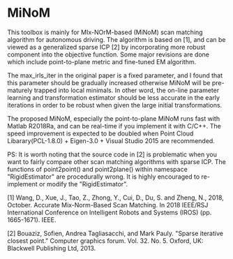# MiNoM
This toolbox is mainly for MIx-NOrM-based (MiNoM) scan matching algorithm for autonomous driving. The algorithm is based on [1], and can be viewed as a generalized sparse ICP [2] by incorporating more robust component into the objective function. Some major revisions are done which include point-to-plane metric and fine-tuned EM algorithm. 

The max_irls_iter in the original paper is a fixed parameter, and I found that this parameter should be gradually increased otherwise MiNoM will be pre-maturely trapped into local minimals. In other word, the on-line parameter learning and transformation estimator should be less accurate in the early iterations in order to be robust when given the large initial transformations. 

The proposed MiNoM, especially the point-to-plane MiNoM runs fast with Matlab R2018Ra, and can be real-time if you implement it with C/C++. The speed improvement is expected to be doubled when Point Cloud Libarary(PCL-1.8.0) + Eigen-3.0 + Visual Studio 2015 are recommended. 

PS: It is worth noting that the source code in [2] is problematic when you want to fairly compare other scan matching algorithms with sparse ICP. The functions of point2point() and point2plane() within namespace "RigidEstimator" are procedurally wrong. It is highly encouraged to re-implement or modify the "RigidEstimator".   

[1] Wang, D., Xue, J., Tao, Z., Zhong, Y., Cui, D., Du, S. and Zheng, N., 2018, October. Accurate Mix-Norm-Based Scan Matching. In 2018 IEEE/RSJ International Conference on Intelligent Robots and Systems (IROS) (pp. 1665-1671). IEEE.

[2] Bouaziz, Sofien, Andrea Tagliasacchi, and Mark Pauly. "Sparse iterative closest point." Computer graphics forum. Vol. 32. No. 5. Oxford, UK: Blackwell Publishing Ltd, 2013.
